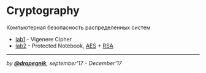 # Cryptography

Компьютерная безопасность распределенных систем

* [lab1](https://github.com/Drapegnik/bsu/tree/master/cryptography/lab1) - Vigenere Cipher
* [lab2](https://github.com/Drapegnik/bsu/tree/master/cryptography/lab2) - Protected Notebook,
  [AES](https://en.wikipedia.org/wiki/Advanced_Encryption_Standard) +
  [RSA](<https://en.wikipedia.org/wiki/RSA_(cryptosystem)>)

---

_by [**@drapegnik**](https://github.com/Drapegnik), september'17 - December'17_
